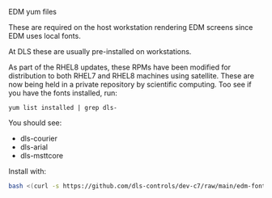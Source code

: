 EDM yum files

These are required on the host workstation rendering EDM
screens since EDM uses local fonts.

At DLS these are usually pre-installed on workstations.

As part of the RHEL8 updates, these RPMs have been modified for distribution to both RHEL7 and RHEL8 machines using satellite. These are now being held in a private repository by scientific computing. Too see if you have the fonts installed, run:
```
yum list installed | grep dls-
```
You should see:
- dls-courier
- dls-arial
- dls-msttcore


Install with:

```bash
bash <(curl -s https://github.com/dls-controls/dev-c7/raw/main/edm-fonts/install-fonts.sh)
```